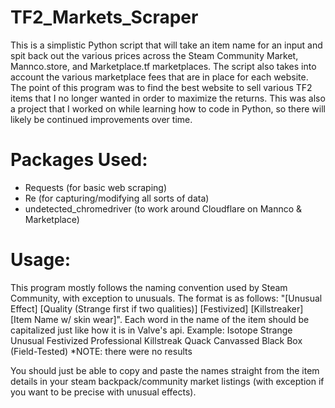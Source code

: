 # TF2_Markets_Scraper
This is a simplistic Python script that will take an item name for an input and spit back out the various prices across the Steam Community Market, Mannco.store, and Marketplace.tf marketplaces. The script also takes into account the various marketplace fees that are in place for each website. The point of this program was to find the best website to sell various TF2 items that I no longer wanted in order to maximize the returns. This was also a project that I worked on while learning how to code in Python, so there will likely be continued improvements over time.

# Packages Used:
* Requests (for basic web scraping)
* Re (for capturing/modifying all sorts of data)
* undetected_chromedriver (to work around Cloudflare on Mannco & Marketplace)

# Usage:
This program mostly follows the naming convention used by Steam Community, with exception to unusuals.
The format is as follows: "[Unusual Effect] [Quality (Strange first if two qualities)] [Festivized] [Killstreaker] [Item Name w/ skin wear]". Each word in the name of the item should be capitalized just like how it is in Valve's api.
Example: Isotope Strange Unusual Festivized Professional Killstreak Quack Canvassed Black Box (Field-Tested) *NOTE: there were no results

You should just be able to copy and paste the names straight from the item details in your steam backpack/community market listings (with exception if you want to be precise with unusual effects).